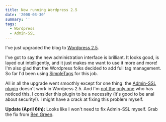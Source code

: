 ```yaml
---
title: Now running Wordpress 2.5
date: '2008-03-30'
summary: ''
tags:
  - Wordpress
  - Admin-SSL
---
```

I've just upgraded the blog to [Wordpress 2.5](http://wordpress.org/development/2008/03/wordpress-25-brecker/ "Wordpress 2.5").

I've got to say the new administration interface is brilliant. It looks good, is layed out intelligently, and it just makes me want to use it more and more! I'm also glad that the Wordpress folks decided to add full tag management. So far I'd been using [SimpleTags](http://www.herewithme.fr/wordpress-plugins/simple-tags "SimpleTags homepage") for this job.

All in all the upgrade went smoothly except for one thing: the [Admin-SSL plugin](http://haris.tv/2007/04/24/admin-ssl-new-wordpress-plugin/ "Admin-SSL plugin homepage") doesn't work in Wordpess 2.5\. And I'm [not the](http://wordpress.org/support/topic/164257) [only one](http://codex.wordpress.org/Plugins/Plugin_Compatibility/2.5#A_-_D_2) who has noticed this. I consider this plugin to be a necessity (it's good to be anal about security!). I might have a crack at fixing this problem myself.

__Update (April 6th):__ Looks like I won't need to fix Admin-SSL myself. Grab the fix from [Ben Green](http://www.kerrins.co.uk/blog/2008/04/wordpress-25-and-admin-ssl-plugin.html "Admin-SSL fix").
